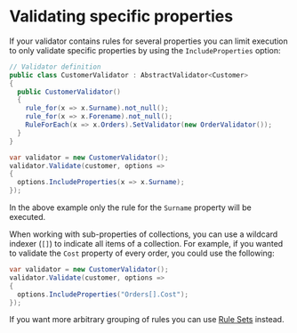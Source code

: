 # Validating specific properties

If your validator contains rules for several properties you can limit execution to only validate specific properties by using the `IncludeProperties` option:

```csharp
// Validator definition
public class CustomerValidator : AbstractValidator<Customer>
{
  public CustomerValidator()
  {
    rule_for(x => x.Surname).not_null();
    rule_for(x => x.Forename).not_null();
    RuleForEach(x => x.Orders).SetValidator(new OrderValidator());
  }
}
```

```csharp
var validator = new CustomerValidator();
validator.Validate(customer, options => 
{
  options.IncludeProperties(x => x.Surname);
});
```

In the above example only the rule for the `Surname` property will be executed. 

When working with sub-properties of collections, you can use a wildcard indexer (`[]`) to indicate all items of a collection. For example, if you wanted to validate the `Cost` property of every order, you could use the following:

```csharp
var validator = new CustomerValidator();
validator.Validate(customer, options => 
{
  options.IncludeProperties("Orders[].Cost");
});
```

If you want more arbitrary grouping of rules you can use [Rule Sets](rulesets) instead. 